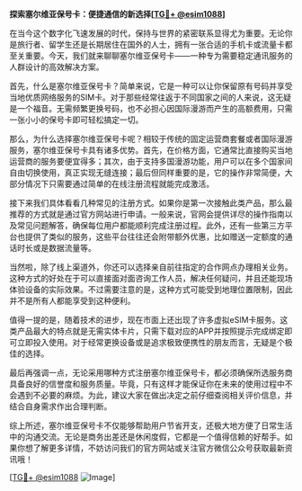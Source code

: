 **探索塞尔维亚保号卡：便捷通信的新选择[[TG💪+ @esim1088](https://t.me/s/esim1088)]**

在当今这个数字化飞速发展的时代，保持与世界的紧密联系显得尤为重要。无论你是旅行者、留学生还是长期居住在国外的人士，拥有一张合适的手机卡或流量卡都至关重要。今天，我们就来聊聊塞尔维亚保号卡——一种专为需要稳定通讯服务的人群设计的高效解决方案。

首先，什么是塞尔维亚保号卡？简单来说，它是一种可以让你保留原有号码并享受当地优质网络服务的SIM卡。对于那些经常往返于不同国家之间的人来说，这无疑是一个福音。无需频繁更换号码，也不必担心因国际漫游而产生的高额费用，只需一张小小的保号卡即可轻松搞定一切。

那么，为什么选择塞尔维亚保号卡呢？相较于传统的固定运营商套餐或者国际漫游服务，塞尔维亚保号卡具有诸多优势。首先，在价格方面，它通常比直接购买当地运营商的服务要便宜得多；其次，由于支持多国漫游功能，用户可以在多个国家间自由切换使用，真正实现无缝连接；最后但同样重要的是，它的操作非常简便，大部分情况下只需要通过简单的在线注册流程就能完成激活。

接下来我们具体看看几种常见的注册方式。如果你是第一次接触此类产品，那么最推荐的方式就是通过官方网站进行申请。一般来说，官网会提供详尽的操作指南以及常见问题解答，确保每位用户都能顺利完成注册过程。此外，还有一些第三方平台也提供了类似的服务，这些平台往往还会附带额外优惠，比如赠送一定额度的通话时长或是数据流量等。

当然啦，除了线上渠道外，你还可以选择亲自前往指定的合作网点办理相关业务。这种方式的好处在于可以直接面对面咨询工作人员，解决任何疑问，并且还能现场体验设备的实际效果。不过需要注意的是，这种方式可能受到地理位置限制，因此并不是所有人都能享受到这种便利。

值得一提的是，随着技术的进步，现在市面上还出现了许多虚拟eSIM卡服务。这类产品最大的特点就是无需实体卡片，只需下载对应的APP并按照提示完成绑定即可立即投入使用。对于经常更换设备或是追求极致便携性的朋友而言，无疑是个极佳的选择。

最后再强调一点，无论采用哪种方式注册塞尔维亚保号卡，都必须确保所选服务商具备良好的信誉度和服务质量。毕竟，只有这样才能保证你在未来的使用过程中不会遇到不必要的麻烦。为此，建议大家在做出决定之前仔细查阅相关评价信息，并结合自身需求作出合理判断。

综上所述，塞尔维亚保号卡不仅能够帮助用户节省开支，还极大地方便了日常生活中的沟通交流。无论是商务出差还是休闲度假，它都是一个值得信赖的好帮手。如果你想了解更多详情，不妨访问我们的官方网站或关注官方微信公众号获取最新资讯哦！

[[TG💪+ @esim1088](https://t.me/s/esim1088) ![Image](https://i.postimg.cc/4NQfJmqS/Snipaste-2025-05-13-00-14-12.png)]